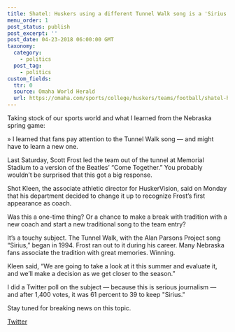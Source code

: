 ```yaml
---
title: Shatel: Huskers using a different Tunnel Walk song is a 'Sirius' subject for fans
menu_order: 1
post_status: publish
post_excerpt: ''
post_date: 04-23-2018 06:00:00 GMT
taxonomy:
  category:
    - politics
  post_tag:
    - politics
custom_fields:
  ttr: 0
  source: Omaha World Herald
  url: https://omaha.com/sports/college/huskers/teams/football/shatel-huskers-using-a-different-tunnel-walk-song-is-a-sirius-subject-for-fans/article_2d390b48-219f-53e3-abd9-49fca278941c.html
---
```


Taking stock of our sports world and what I learned from the Nebraska spring game:

» I learned that fans pay attention to the Tunnel Walk song — and might have to learn a new one.

Last Saturday, Scott Frost led the team out of the tunnel at Memorial Stadium to a version of the Beatles’ “Come Together.” You probably wouldn’t be surprised that this got a big response.

Shot Kleen, the associate athletic director for HuskerVision, said on Monday that his department decided to change it up to recognize Frost’s first appearance as coach.

Was this a one-time thing? Or a chance to make a break with tradition with a new coach and start a new traditional song to the team entry?

It’s a touchy subject. The Tunnel Walk, with the Alan Parsons Project song “Sirius,” began in 1994. Frost ran out to it during his career. Many Nebraska fans associate the tradition with great memories. Winning.

Kleen said, “We are going to take a look at it this summer and evaluate it, and we’ll make a decision as we get closer to the season.”

I did a Twitter poll on the subject — because this is serious journalism — and after 1,400 votes, it was 61 percent to 39 to keep "Sirius."

Stay tuned for breaking news on this topic.

[Twitter](https://twitter.com/tomshatelOWH/status/988525534400401409)

